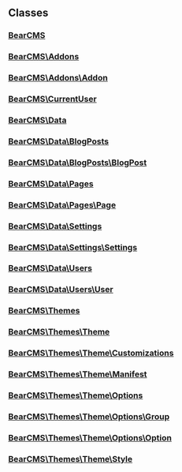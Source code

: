 ## Classes

### [BearCMS](bearcms.class.md)

### [BearCMS\Addons](bearcms.addons.class.md)

### [BearCMS\Addons\Addon](bearcms.addons.addon.class.md)

### [BearCMS\CurrentUser](bearcms.currentuser.class.md)

### [BearCMS\Data](bearcms.data.class.md)

### [BearCMS\Data\BlogPosts](bearcms.data.blogposts.class.md)

### [BearCMS\Data\BlogPosts\BlogPost](bearcms.data.blogposts.blogpost.class.md)

### [BearCMS\Data\Pages](bearcms.data.pages.class.md)

### [BearCMS\Data\Pages\Page](bearcms.data.pages.page.class.md)

### [BearCMS\Data\Settings](bearcms.data.settings.class.md)

### [BearCMS\Data\Settings\Settings](bearcms.data.settings.settings.class.md)

### [BearCMS\Data\Users](bearcms.data.users.class.md)

### [BearCMS\Data\Users\User](bearcms.data.users.user.class.md)

### [BearCMS\Themes](bearcms.themes.class.md)

### [BearCMS\Themes\Theme](bearcms.themes.theme.class.md)

### [BearCMS\Themes\Theme\Customizations](bearcms.themes.theme.customizations.class.md)

### [BearCMS\Themes\Theme\Manifest](bearcms.themes.theme.manifest.class.md)

### [BearCMS\Themes\Theme\Options](bearcms.themes.theme.options.class.md)

### [BearCMS\Themes\Theme\Options\Group](bearcms.themes.theme.options.group.class.md)

### [BearCMS\Themes\Theme\Options\Option](bearcms.themes.theme.options.option.class.md)

### [BearCMS\Themes\Theme\Style](bearcms.themes.theme.style.class.md)

